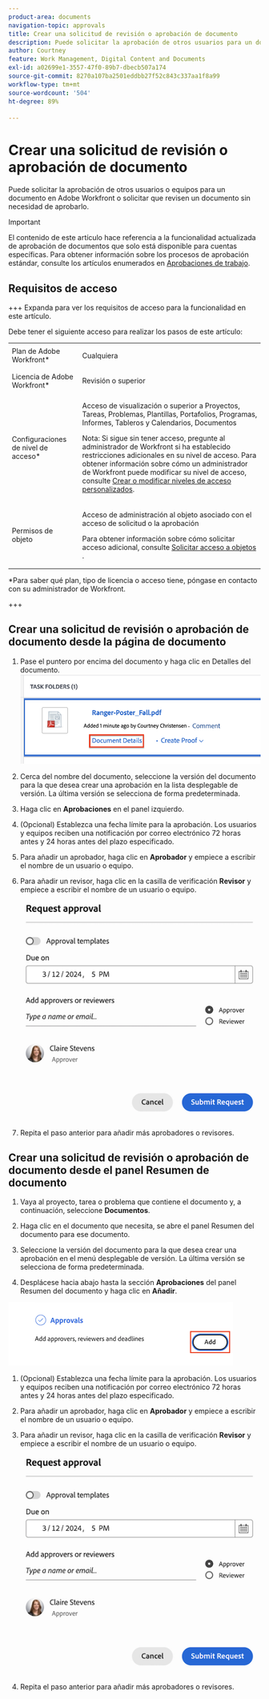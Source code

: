 ```yaml
---
product-area: documents
navigation-topic: approvals
title: Crear una solicitud de revisión o aprobación de documento
description: Puede solicitar la aprobación de otros usuarios para un documento en Adobe Workfront.
author: Courtney
feature: Work Management, Digital Content and Documents
exl-id: a02699e1-3557-47f0-89b7-dbecb507a174
source-git-commit: 8270a107ba2501eddbb27f52c843c337aa1f8a99
workflow-type: tm+mt
source-wordcount: '504'
ht-degree: 89%

---
```


# Crear una solicitud de revisión o aprobación de documento

Puede solicitar la aprobación de otros usuarios o equipos para un documento en Adobe Workfront o solicitar que revisen un documento sin necesidad de aprobarlo.

>[!IMPORTANT]
>
>El contenido de este artículo hace referencia a la funcionalidad actualizada de aprobación de documentos que solo está disponible para cuentas específicas. Para obtener información sobre los procesos de aprobación estándar, consulte los artículos enumerados en [Aprobaciones de trabajo](/help/quicksilver/review-and-approve-work/manage-approvals/manage-approvals.md).

## Requisitos de acceso

+++ Expanda para ver los requisitos de acceso para la funcionalidad en este artículo.


Debe tener el siguiente acceso para realizar los pasos de este artículo:

<table style="table-layout:auto"> 
 <col> 
 <col> 
 <tbody> 
  <tr> 
   <td role="rowheader">Plan de Adobe Workfront*</td> 
   <td> <p>Cualquiera</p> </td> 
  </tr> 
  <tr> 
   <td role="rowheader">Licencia de Adobe Workfront*</td>  
   <td> <p>Revisión o superior</p> </td> 
  </tr> 
  <tr> 
   <td role="rowheader">Configuraciones de nivel de acceso*</td> 
   <td> <p>Acceso de visualización o superior a Proyectos, Tareas, Problemas, Plantillas, Portafolios, Programas, Informes, Tableros y Calendarios, Documentos</p> <p>Nota: Si sigue sin tener acceso, pregunte al administrador de Workfront si ha establecido restricciones adicionales en su nivel de acceso. Para obtener información sobre cómo un administrador de Workfront puede modificar su nivel de acceso, consulte <a href="/help/quicksilver/administration-and-setup/add-users/configure-and-grant-access/create-modify-access-levels.md" class="MCXref xref">Crear o modificar niveles de acceso personalizados</a>.</p> </td> 
  </tr>
  <tr> 
   <td role="rowheader">Permisos de objeto</td> 
   <td> <p>Acceso de administración al objeto asociado con el acceso de solicitud o la aprobación </p> <p>Para obtener información sobre cómo solicitar acceso adicional, consulte <a href="/help/quicksilver/workfront-basics/grant-and-request-access-to-objects/request-access.md" class="MCXref xref">Solicitar acceso a objetos </a>.</p> </td> 
  </tr> 
 </tbody> 
</table>

&#42;Para saber qué plan, tipo de licencia o acceso tiene, póngase en contacto con su administrador de Workfront.

+++

## Crear una solicitud de revisión o aprobación de documento desde la página de documento

1. Pase el puntero por encima del documento y haga clic en Detalles del documento.
   ![Detalles del documento](assets/doc-details.png)


1. Cerca del nombre del documento, seleccione la versión del documento para la que desea crear una aprobación en la lista desplegable de versión. La última versión se selecciona de forma predeterminada.

1. Haga clic en **Aprobaciones** en el panel izquierdo.

1. (Opcional) Establezca una fecha límite para la aprobación. Los usuarios y equipos reciben una notificación por correo electrónico 72 horas antes y 24 horas antes del plazo especificado.

1. Para añadir un aprobador, haga clic en **Aprobador** y empiece a escribir el nombre de un usuario o equipo.

1. Para añadir un revisor, haga clic en la casilla de verificación **Revisor** y empiece a escribir el nombre de un usuario o equipo.

   ![Agregar aprobador y fecha límite](assets/add-approver-and-deadline.png)

1. Repita el paso anterior para añadir más aprobadores o revisores.

## Crear una solicitud de revisión o aprobación de documento desde el panel Resumen de documento

1. Vaya al proyecto, tarea o problema que contiene el documento y, a continuación, seleccione **Documentos**.

1. Haga clic en el documento que necesita, se abre el panel Resumen del documento para ese documento.

1. Seleccione la versión del documento para la que desea crear una aprobación en el menú desplegable de versión. La última versión se selecciona de forma predeterminada.

1. Desplácese hacia abajo hasta la sección **Aprobaciones** del panel Resumen del documento y haga clic en **Añadir**.

![Agregar aprobadores en el resumen del documento](assets/doc-summary-add-approvers.png)

1. (Opcional) Establezca una fecha límite para la aprobación. Los usuarios y equipos reciben una notificación por correo electrónico 72 horas antes y 24 horas antes del plazo especificado.

1. Para añadir un aprobador, haga clic en **Aprobador** y empiece a escribir el nombre de un usuario o equipo.

1. Para añadir un revisor, haga clic en la casilla de verificación **Revisor** y empiece a escribir el nombre de un usuario o equipo.

   ![Agregar aprobador y fecha límite](assets/add-approver-and-deadline.png)

1. Repita el paso anterior para añadir más aprobadores o revisores.





<!--
## Resubmit an approval on a new version

Document approval decisions are not automatically reset when you upload a new version. For example, if your document is approved with changes, the decision will show "changes" as the decision, even if you upload a new version with the specified changes. You can clear the decision on a new version if you manually resubmit the approval.

1. Go to the project, task, or issue that contains the document, then select **Documents**.
1. Find the document you need.

1. Scroll down to the **Approvals** section in the Summary, click the More icon, then click Resubmit.

   ![Resubmit approval](assets/nwe-resubmit-approval-350x149.png)
-->
